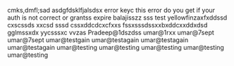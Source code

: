 
cmks,dmfl;sad
asdgfdsklfjalsdsx
error keyc
this error do you get if your auth is not correct or grantss expire balajisszz
sss
test yellowfinzaxfxddssd
cxscssds
xxcsd sssd
cssxddcdcxcfxxs
fssxsssdssxxbxddcxxddxdsd
gglmssxdx
yycsssxc
vvzas
Pradeep@1dszdss
umar@1rxx
umar@7sept
umar@7sept
umar@testgain
umar@testagain
umar@testagain
umar@testagain
umar@testing
umar@testing
umar@testing
umar@testing
umar@testing
